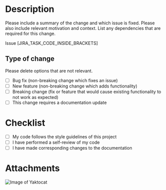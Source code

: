 <!-- The main idea here is to normalize all pull requests. Please replace the content of each section with valuable information of the pull request that's being open. -->

# Description

Please include a summary of the change and which issue is fixed. Please also include relevant motivation and context. List any dependencies that are required for this change.

Issue [JIRA_TASK_CODE_INSIDE_BRACKETS]

## Type of change

Please delete options that are not relevant.

- [ ] Bug fix (non-breaking change which fixes an issue)
- [ ] New feature (non-breaking change which adds functionality)
- [ ] Breaking change (fix or feature that would cause existing functionality to not work as expected)
- [ ] This change requires a documentation update

# Checklist

- [ ] My code follows the style guidelines of this project
- [ ] I have performed a self-review of my code
- [ ] I have made corresponding changes to the documentation

# Attachments

![Image of Yaktocat](https://octodex.github.com/images/yaktocat.png)
